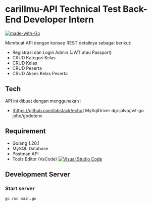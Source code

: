 # cariIlmu-API Technical Test Back-End Developer Intern

[![made-with-Go](https://img.shields.io/badge/Made%20with-Go-1f425f.svg)](https://go.dev/)

Membuat API dengan konsep REST detailnya sebagai berikut:
* Registrasi dan Login Admin (JWT atau Passport)
* CRUD Kategori Kelas
* CRUD Kelas
* CRUD Peserta
* CRUD Akses Kelas Peserta

## Tech
API ini dibuat dengan menggunakan :
- [https://github.com/labstack/echo]
MySqlDriver
dgrijalva/jwt-go
joho/godotenv

## Requirement
* Golang 1.20.1
* MySQL Database
* Postman API
* Tools Editor (VsCode) [![Visual Studio Code](https://img.shields.io/badge/--007ACC?logo=visual%20studio%20code&logoColor=ffffff)](https://code.visualstudio.com/)

## Development Server
### Start server
```bash
go run main.go
```
